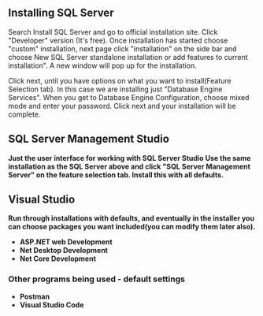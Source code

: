 ## Installing SQL Server
Search Install SQL Server and go to official installation site. Click "Developer" version (It's free). Once installation has started choose "custom" installation, next page click "installation" on the side bar and choose New SQL Server standalone installation or add features to current installation". A new window will pop up for the installation.

Click next, until you have options on what you want to install(Feature Selection tab). In this case we are installing just "Database Engine Services". When you get to Database Engine Configuration, choose mixed mode and enter your password. Click next and your installation will be complete.

## SQL Server Management Studio
<strong>Just the user interface for working with SQL Server Studio</stong>
Use the same installation as the SQL Server above and click "SQL Server Management Server" on the feature selection tab. Install this with all defaults.

## Visual Studio
Run through installations with defaults, and eventually in the installer you can choose packages you want included(you can modify them later also). 
- ASP.NET web Development
- Net Desktop Development
- Net Core Development

### Other programs being used - default settings
- Postman
- Visual Studio Code

